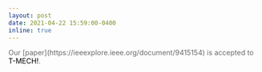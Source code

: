 ```yaml
---
layout: post
date: 2021-04-22 15:59:00-0400
inline: true
---
```

<span style="color:dimgray">
Our [paper](https://ieeexplore.ieee.org/document/9415154) is accepted to <span style="color:black">T-MECH!</span>.
</span>

